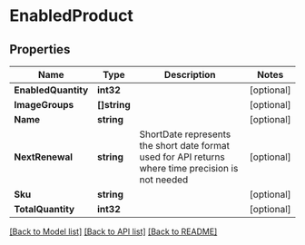 # EnabledProduct

## Properties

Name | Type | Description | Notes
------------ | ------------- | ------------- | -------------
**EnabledQuantity** | **int32** |  | [optional] 
**ImageGroups** | **[]string** |  | [optional] 
**Name** | **string** |  | [optional] 
**NextRenewal** | **string** | ShortDate represents the short date format used for API returns where time precision is not needed | [optional] 
**Sku** | **string** |  | [optional] 
**TotalQuantity** | **int32** |  | [optional] 

[[Back to Model list]](../README.md#documentation-for-models) [[Back to API list]](../README.md#documentation-for-api-endpoints) [[Back to README]](../README.md)


